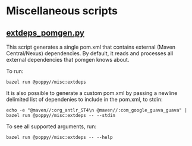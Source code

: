 # Miscellaneous scripts

## [extdeps_pomgen.py](extdeps_pomgen.py)

This script generates a single pom.xml that contains external (Maven Central/Nexus) dependencies. By default, it reads and processes all external dependencies that pomgen knows about.

To run:

```
bazel run @poppy//misc:extdeps
```

It is also possible to generate a custom pom.xml by passing a newline delimited list of dependenies to include in the pom.xml, to stdin:

```
echo -e "@maven//:org_antlr_ST4\n @maven//:com_google_guava_guava" | bazel run @poppy//misc:extdeps -- --stdin
```

To see all supported arguments, run:

```
bazel run @poppy//misc:extdeps -- --help
```
